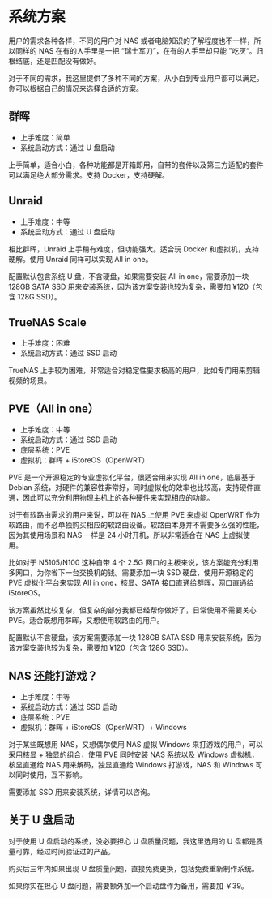 # 系统方案

用户的需求各种各样，不同的用户对 NAS 或者电脑知识的了解程度也不一样，所以同样的 NAS 在有的人手里是一把 “瑞士军刀”，在有的人手里却只能 ”吃灰“。归根结底，还是匹配没有做好。

对于不同的需求，我这里提供了多种不同的方案，从小白到专业用户都可以满足。你可以根据自己的情况来选择合适的方案。

## 群晖

- 上手难度：简单
- 系统启动方式：通过 U 盘启动

上手简单，适合小白，各种功能都是开箱即用，自带的套件以及第三方适配的套件可以满足绝大部分需求。支持 Docker，支持硬解。

## Unraid

- 上手难度：中等
- 系统启动方式：通过 U 盘启动

相比群晖，Unraid 上手稍有难度，但功能强大。适合玩 Docker 和虚拟机，支持硬解。使用 Unraid 同样可以实现 All in one。

配置默认包含系统 U 盘，不含硬盘，如果需要安装 All in one，需要添加一块 128GB SATA SSD 用来安装系统，因为该方案安装也较为复杂，需要加 ¥120（包含 128G SSD）。

## TrueNAS Scale

- 上手难度：困难
- 系统启动方式：通过 SSD 启动

TrueNAS 上手较为困难，非常适合对稳定性要求极高的用户，比如专门用来剪辑视频的场景。

## PVE（All in one）

- 上手难度：中等
- 系统启动方式：通过 SSD 启动
- 底层系统：PVE
- 虚拟机：群晖 + iStoreOS（OpenWRT）

PVE 是一个开源稳定的专业虚拟化平台，很适合用来实现 All in one，底层基于 Debian 系统，对硬件的兼容性非常好，同时虚拟化的效率也比较高，支持硬件直通，因此可以充分利用物理主机上的各种硬件来实现相应的功能。

对于有软路由需求的用户来说，可以在 NAS 上使用 PVE 来虚拟 OpenWRT 作为软路由，而不必单独购买相应的软路由设备。软路由本身并不需要多么强的性能，因为其使用场景和 NAS 一样是 24 小时开机，所以非常适合在 NAS 上虚拟使用。

比如对于 N5105/N100 这种自带 4 个 2.5G 网口的主板来说，该方案能充分利用多网口，为你省下一台交换机的钱。需要添加一块 SSD 硬盘，使用开源稳定的 PVE 虚拟化平台来实现 All in one，核显、SATA 接口直通给群晖，网口直通给 iStoreOS。

该方案虽然比较复杂，但复杂的部分我都已经帮你做好了，日常使用不需要关心 PVE。适合既想用群晖，又想使用软路由的用户。

配置默认不含硬盘，该方案需要添加一块 128GB SATA SSD 用来安装系统，因为该方案安装也较为复杂，需要加 ¥120（包含 128G SSD）。

## NAS 还能打游戏？

- 上手难度：中等
- 系统启动方式：通过 SSD 启动
- 底层系统：PVE
- 虚拟机：群晖 + iStoreOS（OpenWRT）+ Windows

对于某些既想用 NAS，又想偶尔使用 NAS 虚拟 Windows 来打游戏的用户，可以采用核显 + 独显的组合，使用 PVE 同时安装 NAS 系统以及 Windows 虚拟机，核显直通给 NAS 用来解码，独显直通给 Windows 打游戏，NAS 和 Windows 可以同时使用，互不影响。

需要添加 SSD 用来安装系统，详情可以咨询。

## 关于 U 盘启动

对于使用 U 盘启动的系统，没必要担心 U 盘质量问题，我这里选用的 U 盘都是质量可靠，经过时间验证过的产品。

购买后三年内如果出现 U 盘质量问题，直接免费更换，包括免费重新制作系统。

如果你实在担心 U 盘问题，需要额外加一个启动盘作为备用，需要加 ￥39。